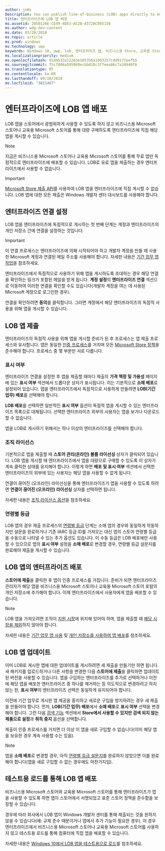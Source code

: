```yaml
---
author: jnHs
Description: You can publish line-of-business (LOB) apps directly to enterprises for volume acquisition via the Microsoft Store for Business or Microsoft Store for Education, without making the apps broadly available in the Store.
title: 엔터프라이즈에 LOB 앱 배포
ms.assetid: 2050126E-CE49-4DE3-AC2B-A572AC895158
ms.author: wdg-dev-content
ms.date: 03/28/2018
ms.topic: article
ms.prod: windows
ms.technology: uwp
keywords: Windows 10, uwp, lob, 엔터프라이즈 앱, 비즈니스용 Store, 교육용 Store, 엔터프라이즈
ms.localizationpriority: medium
ms.openlocfilehash: 9149533a12263e105356a1683257c4d9172eefb5
ms.sourcegitcommit: f5cf806a595969ecbb018c3f7eea86c7a34940f6
ms.translationtype: MT
ms.contentlocale: ko-KR
ms.lasthandoff: 09/10/2018
ms.locfileid: "3821467"
---
```

# <a name="distribute-lob-apps-to-enterprises"></a>엔터프라이즈에 LOB 앱 배포


LOB 앱을 스토어에서 광범위하게 사용할 수 있도록 하지 않고 비즈니스용 Microsoft 스토어나 교육용 Microsoft 스토어를 통해 대량 구매하도록 엔터프라이즈에 직접 해당 앱을 게시할 수 있습니다.

> [!NOTE]
> 지금은 비즈니스용 Microsoft 스토어나 교육용 Microsoft 스토어를 통해 무료 앱만 독점적으로 엔터프라이즈에 배포할 수 있습니다. LOB로 유료 앱을 제출하는 경우 엔터프라이즈에서 사용할 수 없습니다. 

> [!IMPORTANT]
> [Microsoft Store 제출 API](../monetize/create-and-manage-submissions-using-windows-store-services.md)를 사용하여 LOB 앱을 엔터프라이즈에 직접 게시할 수 없습니다. LOB 앱에 대한 모든 제출은 Windows 개발자 센터 대시보드를 사용해야 합니다.


## <a name="set-up-the-enterprise-association"></a>엔터프라이즈 연결 설정

LOB 앱을 엔터프라이즈에 독점적으로 게시하는 첫 번째 단계는 계정과 엔터프라이즈의 개인 저장소 간에 연결을 설정하는 것입니다.

> [!IMPORTANT]
> 이 연결 프로세스는 엔터프라이즈에 의해 시작되어야 하고 개발자 계정을 만들 때 사용한 Microsoft 계정과 연결된 메일 주소를 사용해야 합니다. 자세한 내용은 [기간 업무 앱 작업](http://go.microsoft.com/fwlink/p/?LinkId=698846)을 참조하세요.

엔터프라이즈에서 독점적으로 사용하기 위해 앱을 게시하도록 초대하는 경우 해당 연결을 확인하는 링크가 포함된 메일을 받게 됩니다. **계정 설정**의 **엔터프라이즈 연결** 섹션으로 이동하여 이러한 연결을 확인할 수도 있습니다(개발자 계정을 여는 데 사용된 Microsoft 계정으로 로그인한 경우).

연결을 확인하려면 **동의**를 클릭합니다. 그러면 계정에서 해당 엔터프라이즈의 독점적 사용을 위해 앱을 게시할 수 있습니다.


## <a name="submit-lob-apps"></a>LOB 앱 제출

엔터프라이즈의 독점적 사용을 위해 앱을 게시할 준비가 된 후 프로세스는 앱 제출 프로세스와 유사합니다. 앱은 동일한 [인증 프로세스](the-app-certification-process.md)를 거치며 모든 [Microsoft Store 정책](https://docs.microsoft.com/legal/windows/agreements/store-policies)을 준수해야 합니다. 프로세스 중 몇 부분만 서로 다릅니다.


### <a name="visibility"></a>표시 여부

엔터프라이즈 연결을 설정한 후 앱을 제출할 때마다 제출의 **가격 책정 및 가용성** 페이지에 있는 **표시 여부** 섹션에서 드롭다운 상자가 표시됩니다. 이는 기본적으로 **소매 배포**로 설정되어 있습니다. 앱을 엔터프라이즈에서 독점적으로 사용하게 만들려면 **LOB(기간 업무) 배포**를 선택해야 합니다.

**LOB 배포**를 선택하면 일반적인 **표시 여부** 옵션이 독점적 앱을 게시할 수 있는 엔터프라이즈 목록으로 대체됩니다. 선택한 엔터프라이즈 외부의 사용자는 앱을 보거나 다운로드할 수 없습니다.

앱을 LOB로 게시하기 위해서는 하나 이상의 엔터프라이즈를 선택해야 합니다.

<span id="organizational" />

### <a name="organizational-licensing"></a>조직 라이선스

기본적으로 앱을 제출할 때 **스토어 관리(온라인) 볼륨 라이선싱** 상자가 클릭되어 있습니다. LOB 앱을 게시할 때 엔터프라이즈에서 앱을 대량으로 구매할 수 있도록 이 상자가 계속 클릭한 상태를 유지해야 합니다. 이렇게 하면 **배포 및 표시 여부** 섹션에서 선택한 엔터프라이즈의 외부에 있는 사용자는 해당 앱을 사용할 수 없게 됩니다.

연결이 끊어진 (오프라인) 라이선싱을 통해 엔터프라이즈가 앱을 사용할 수 있도록 하려면 **연결이 끊어진 (오프라인) 라이선싱** 상자를 선택하면 됩니다.

자세한 내용은 [조직 라이선스 옵션](organizational-licensing.md)을 참조하세요.


### <a name="age-ratings"></a>연령별 등급

LOB 앱의 경우 제출 프로세스의 [연령별 등급](age-ratings.md) 단계는 소매 앱의 경우와 동일하게 작동하지만 설문을 완료하거나 기존 IARC 등급 ID를 가져오는 대신 앱의 스토어 연령별 등급을 수동으로 나타낼 수 있는 추가 옵션도 있습니다. 이 수동 등급은 LOB 배포에만 사용할 수 있으므로 앱의 **표시 여부** 설정을 **소매 배포**로 변경할 경우, 연령별 등급 설문지를 완료해야 제출을 게시할 수 있습니다.


## <a name="enterprise-deployment-of-lob-apps"></a>LOB 앱의 엔터프라이즈 배포

**스토어에 제출**을 클릭한 후 앱이 인증 프로세스를 거칩니다. 준비가 되면 엔터프라이즈 관리자가 해당 앱을 비즈니스용 Microsoft 스토어나 교육용 Microsoft 스토어 포털의 개인 저장소에 추가해야 합니다. 이제 엔터프라이즈에서 사용자에게 앱을 배포할 수 있습니다.

> [!NOTE]
> LOB 앱을 가져오려면 조직이 [지원 시장](https://technet.microsoft.com/itpro/windows/whats-new/windows-store-for-business-overview#supported-markets)에 위치해 있어야 하며, 앱을 제출할 때 [해당 시장을 제외](define-pricing-and-market-selection.md)하지 않아야 합니다. 

자세한 내용은 [기간 업무 앱 사용](http://go.microsoft.com/fwlink/p/?LinkId=698846) 및 [개인 저장소를 사용하여 앱 배포](http://go.microsoft.com/fwlink/p/?LinkId=698847)를 참조하세요.


## <a name="update-lob-apps"></a>LOB 앱 업데이트

이미 LOB로 게시한 앱에 대한 업데이트를 게시하려면 새 제출을 만들기만 하면 됩니다. 새 패키지를 업로드하거나 다른 사항을 변경한 다음 **스토어에 제출**을 클릭하면 업데이트된 버전을 사용할 수 있습니다. 앱을 구입하는 엔터프라이즈를 추가로 선택하거나 이전에 해당 앱을 배포한 엔터프라이즈 중 하나를 제거하는 등 의도적으로 변경하려고 하지 않는 한, **표시 여부**의 엔터프라이즈 선택은 동일하게 유지되어야 합니다.

이전에 기간 업무로 게시한 앱 제공을 중지하고 새로운 구입을 방지하려는 경우 새 제출을 만들어야 합니다. 먼저, **LOB(기간 업무) 배포**에서 **소매 배포**로 **표시 여부** 선택을 변경해야 합니다. 그런 다음 [검색 기능](choose-visibility-options.md#discoverability) 섹션에서 **Store에서 사용할 수 있지만 검색 되지 않는 제품으로 설정**과 **취득 중지** 옵션을 선택합니다.

제출이 인증 프로세스를 거치면 더 이상 이 앱을 새로 구입할 수 없습니다(이미 해당 앱을 보유한 경우 계속 사용할 수는 있음).

> [!NOTE]
> 앱을 **소매 배포**로 변경할 경우, 아직 [연령별 등급 설문지](age-ratings.md)를 완료하지 않았으면 이를 완료해야 합니다(앱을 새로 구입할 수 없는 경우에도 마찬가지임).


## <a name="distribute-lob-apps-through-sideloading"></a>테스트용 로드를 통해 LOB 앱 배포

비즈니스용 Microsoft 스토어와 교육용 Microsoft 스토어를 통해 엔터프라이즈가 앱을 사용할 수 있도록 하면 앱이 스토어에서 서명되었고 표준 스토어 정책을 준수함을 보장할 수 있습니다.

경우에 따라 회사에서 LOB 앱이 Windows 개발자 센터를 통해 제출되는 것을 원하지 않을 수 있습니다(예: 규제 준수 때문이거나 앱에서 추가 기능이 필요한 경우). 이 경우 엔터프라이즈에서 비즈니스용 Microsoft 스토어나 교육용 Microsoft 스토어를 사용하지 않고 테스트용 로드를 통해 컴퓨터에 직접 앱을 배포할 수 있습니다.

자세한 내용은 [Windows 10에서 LOB 앱을 테스트용으로 로드](http://go.microsoft.com/fwlink/p/?LinkId=623433)를 참조하세요.

 

 




